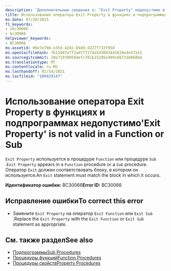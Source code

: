 ```yaml
---
description: 'Дополнительные сведения о: "Exit Property" недопустимо в функции или подзадаче'
title: Использование оператора Exit Property в функциях и подпрограммах недопустимо
ms.date: 07/20/2015
f1_keywords:
- vbc30066
- bc30066
helpviewer_keywords:
- BC30066
ms.assetid: 09e7e766-e35d-4282-b949-d227f733f950
ms.openlocfilehash: 7613487a7f2ad77727da5d30b3445628e4e571e5
ms.sourcegitcommit: 10e719780594efc781b15295e499c66f316068b8
ms.translationtype: MT
ms.contentlocale: ru-RU
ms.lasthandoff: 02/14/2021
ms.locfileid: "100429147"
---
```

# <a name="exit-property-is-not-valid-in-a-function-or-sub"></a><span data-ttu-id="87b71-103">Использование оператора Exit Property в функциях и подпрограммах недопустимо</span><span class="sxs-lookup"><span data-stu-id="87b71-103">'Exit Property' is not valid in a Function or Sub</span></span>

<span data-ttu-id="87b71-104">`Exit Property` используется в процедуре `Function` или процедуре `Sub` .</span><span class="sxs-lookup"><span data-stu-id="87b71-104">`Exit Property` appears in a `Function` procedure or a `Sub` procedure.</span></span> <span data-ttu-id="87b71-105">Оператор `Exit` должен соответствовать блоку, в котором он используется.</span><span class="sxs-lookup"><span data-stu-id="87b71-105">An `Exit` statement must match the block in which it occurs.</span></span>  
  
 <span data-ttu-id="87b71-106">**Идентификатор ошибки:** BC30066</span><span class="sxs-lookup"><span data-stu-id="87b71-106">**Error ID:** BC30066</span></span>  
  
## <a name="to-correct-this-error"></a><span data-ttu-id="87b71-107">Исправление ошибки</span><span class="sxs-lookup"><span data-stu-id="87b71-107">To correct this error</span></span>  
  
- <span data-ttu-id="87b71-108">Замените `Exit Property` на оператор `Exit Function` или `Exit Sub` .</span><span class="sxs-lookup"><span data-stu-id="87b71-108">Replace the `Exit Property` with the `Exit Function` or `Exit Sub` statement as appropriate.</span></span>  
  
## <a name="see-also"></a><span data-ttu-id="87b71-109">См. также раздел</span><span class="sxs-lookup"><span data-stu-id="87b71-109">See also</span></span>

- [<span data-ttu-id="87b71-110">Подпрограммы</span><span class="sxs-lookup"><span data-stu-id="87b71-110">Sub Procedures</span></span>](../programming-guide/language-features/procedures/sub-procedures.md)
- [<span data-ttu-id="87b71-111">Процедуры функций</span><span class="sxs-lookup"><span data-stu-id="87b71-111">Function Procedures</span></span>](../programming-guide/language-features/procedures/function-procedures.md)
- [<span data-ttu-id="87b71-112">Процедуры свойств</span><span class="sxs-lookup"><span data-stu-id="87b71-112">Property Procedures</span></span>](../programming-guide/language-features/procedures/property-procedures.md)
